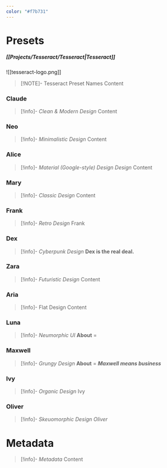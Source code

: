 ```yaml
---
color: "#f7b731"
---
```

# Presets
##### [[Projects/Tesseract/Tesseract|Tesseract]]
![[tesseract-logo.png]]
> [!NOTE]- Tesseract Preset Names
> Content

### Claude
> [!info]- *Clean & Modern Design*
> Content
### Neo
> [!info]- *Minimalistic Design*
> Content
### Alice
> [!info]- *Material (Google-style) Design Design*
> Content
### Mary
> [!info]- *Classic Design*
> Content
### Frank
> [!info]- *Retro Design*
> Frank
### Dex
> [!info]- *Cyberpunk Design*
> **Dex is the real deal.**
### Zara
> [!info]- *Futuristic Design*
> Content
### Aria
> [!info]- Flat Design
> Content
### Luna
> [!info]- *Neumorphic UI*
> **About** = 
### Maxwell
> [!info]- *Grungy Design*
> **About** = ***Maxwell means business***
### Ivy
> [!info]- *Organic Design*
> Ivy
### Oliver
> [!info]- *Skeuomorphic Design*
> *Oliver*

# Metadata
> [!info]- *Metadata*
> Content